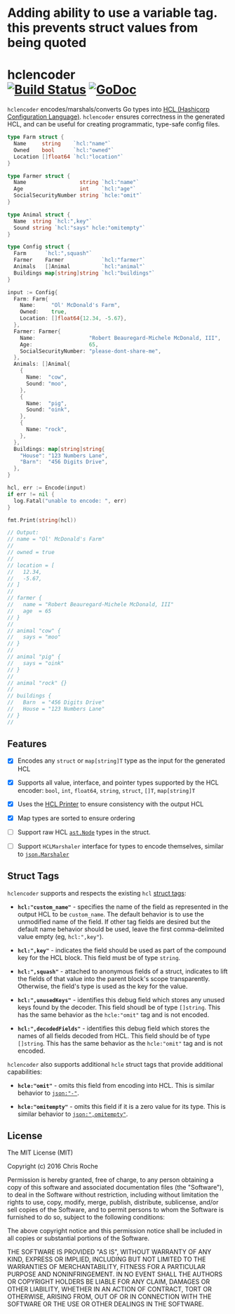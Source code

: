 # Adding ability to use a variable tag. this prevents struct values from being quoted

# hclencoder<br>[![Build Status](https://travis-ci.org/rodaine/hclencoder.svg?branch=master)](https://travis-ci.org/rodaine/hclencoder) [![GoDoc](https://godoc.org/github.com/rodaine/hclencoder?status.svg)](https://godoc.org/github.com/rodaine/hclencoder)

`hclencoder` encodes/marshals/converts Go types into [HCL (Hashicorp Configuration Language)][HCL]. `hclencoder` ensures correctness in the generated HCL, and can be useful for creating programmatic, type-safe config files.

```go
type Farm struct {
  Name     string    `hcl:"name"`
  Owned    bool      `hcl:"owned"`
  Location []float64 `hcl:"location"`
}

type Farmer struct {
  Name                 string `hcl:"name"`
  Age                  int    `hcl:"age"`
  SocialSecurityNumber string `hcle:"omit"`
}

type Animal struct {
  Name  string `hcl:",key"`
  Sound string `hcl:"says" hcle:"omitempty"`
}

type Config struct {
  Farm      `hcl:",squash"`
  Farmer    Farmer            `hcl:"farmer"`
  Animals   []Animal          `hcl:"animal"`
  Buildings map[string]string `hcl:"buildings"`
}

input := Config{
  Farm: Farm{
    Name:     "Ol' McDonald's Farm",
    Owned:    true,
    Location: []float64{12.34, -5.67},
  },
  Farmer: Farmer{
    Name:                 "Robert Beauregard-Michele McDonald, III",
    Age:                  65,
    SocialSecurityNumber: "please-dont-share-me",
  },
  Animals: []Animal{
    {
      Name:  "cow",
      Sound: "moo",
    },
    {
      Name:  "pig",
      Sound: "oink",
    },
    {
      Name: "rock",
    },
  },
  Buildings: map[string]string{
    "House": "123 Numbers Lane",
    "Barn":  "456 Digits Drive",
  },
}

hcl, err := Encode(input)
if err != nil {
  log.Fatal("unable to encode: ", err)
}

fmt.Print(string(hcl))

// Output:
// name = "Ol' McDonald's Farm"
//
// owned = true
//
// location = [
//   12.34,
//   -5.67,
// ]
//
// farmer {
//   name = "Robert Beauregard-Michele McDonald, III"
//   age  = 65
// }
//
// animal "cow" {
//   says = "moo"
// }
//
// animal "pig" {
//   says = "oink"
// }
//
// animal "rock" {}
//
// buildings {
//   Barn  = "456 Digits Drive"
//   House = "123 Numbers Lane"
// }
//
```

## Features

- [x] Encodes any `struct` or `map[string]T` type as the input for the generated HCL
- [x] Supports all value, interface, and pointer types supported by the HCL encoder: `bool`, `int`, `float64`, `string`, `struct`, `[]T`, `map[string]T`
- [x] Uses the [HCL Printer][hclprinter] to ensure consistency with the output HCL
- [x] Map types are sorted to ensure ordering
- [ ] Support raw HCL [`ast.Node`][node] types in the struct.
- [ ] Support `HCLMarshaler` interface for types to encode themselves, similar to [`json.Marshaler`][jsonmarshal]


## Struct Tags

`hclencoder` supports and respects the existing `hcl` [struct tags][tags]:

- **`hcl:"custom_name"`** - specifies the name of the field as represented in the output HCL to be `custom_name`. The default behavior is to use the unmodified name of the field. If other tag fields are desired but the default name behavior should be used, leave the first comma-delimited value empty (eg, `hcl:",key"`).

- **`hcl:",key"`** - indicates the field should be used as part of the compound key for the HCL block. This field must be of type `string`.

- **`hcl:",squash"`** - attached to anonymous fields of a struct, indicates to lift the fields of that value into the parent block's scope transparently. Otherwise, the field's type is used as the key for the value.

- **`hcl:",unusedKeys"`** - identifies this debug field which stores any unused keys found by the decoder. This field shoudl be of type `[]string`. This has the same behavior as the `hcle:"omit"` tag and is not encoded.

- **`hcl:",decodedFields"`** - identifies this debug field which stores the names of all fields decoded from HCL. This field should be of type `[]string`. This has the same behavior as the `hcle:"omit"` tag and is not encoded.

`hclencoder` also supports additional `hcle` struct tags that provide additional capabilities:

- **`hcle:"omit"`** - omits this field from encoding into HCL. This is similar behavior to [`json:"-"`][json].

- **`hcle:"omitempty"`** - omits this field if it is a zero value for its type. This is similar behavior to [`json:",omitempty"`][json].

[HCL]:         https://github.com/hashicorp/hcl
[hclprinter]:  https://godoc.org/github.com/hashicorp/hcl/hcl/printer
[json]:        https://golang.org/pkg/encoding/json/#Marshal
[jsonmarshal]: https://golang.org/pkg/encoding/json/#Marshaler
[node]:        https://godoc.org/github.com/hashicorp/hcl/hcl/ast#Node
[tags]:        https://golang.org/pkg/reflect/#StructTag

## License

The MIT License (MIT)

Copyright (c) 2016 Chris Roche

Permission is hereby granted, free of charge, to any person obtaining a copy of this software and associated documentation files (the "Software"), to deal in the Software without restriction, including without limitation the rights to use, copy, modify, merge, publish, distribute, sublicense, and/or sell copies of the Software, and to permit persons to whom the Software is furnished to do so, subject to the following conditions:

The above copyright notice and this permission notice shall be included in all copies or substantial portions of the Software.

THE SOFTWARE IS PROVIDED "AS IS", WITHOUT WARRANTY OF ANY KIND, EXPRESS OR IMPLIED, INCLUDING BUT NOT LIMITED TO THE WARRANTIES OF MERCHANTABILITY, FITNESS FOR A PARTICULAR PURPOSE AND NONINFRINGEMENT. IN NO EVENT SHALL THE AUTHORS OR COPYRIGHT HOLDERS BE LIABLE FOR ANY CLAIM, DAMAGES OR OTHER LIABILITY, WHETHER IN AN ACTION OF CONTRACT, TORT OR OTHERWISE, ARISING FROM, OUT OF OR IN CONNECTION WITH THE SOFTWARE OR THE USE OR OTHER DEALINGS IN THE SOFTWARE.
